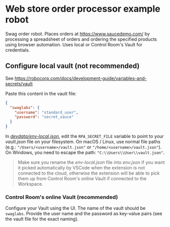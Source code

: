 # Web store order processor example robot

Swag order robot. Places orders at https://www.saucedemo.com/ by processing a
spreadsheet of orders and ordering the specified products using browser
automation. Uses local or Control Room's Vault for credentials.

## Configure local vault (not recommended)

See https://robocorp.com/docs/development-guide/variables-and-secrets/vault

Paste this content in the vault file:

```json
{
  "swaglabs": {
    "username": "standard_user",
    "password": "secret_sauce"
  }
}
```

In [*devdata/env-local.json*](./devdata/env-local.json), edit the `RPA_SECRET_FILE`
variable to point to your *vault.json* file on your filesystem. On macOS / Linux,
use normal file paths (e.g.: `"/Users/<username>/vault.json"` or
`"/home/<username>/vault.json"`). On Windows, you need to escape the path:
`"C:\\Users\\User\\vault.json"`.

> Make sure you rename the *env-local.json* file into *env.json* if you want it picked
automatically by VSCode when the extension is not connected to the cloud, otherwise
the extension will be able to pick them up from Control Room's online Vault if
connected to the Workspace.

### Control Room's online Vault (recommended)

Configure your Vault using the UI. The name of the vault should be `swaglabs`.
Provide the user name and the password as key-value pairs (see the vault file
for the exact naming).
